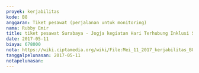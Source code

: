 ```yaml
---
proyek: kerjabilitas
kode: B8
anggaran: Tiket pesawat (perjalanan untuk monitoring)
nama: Rubby Emir
title: tiket pesawat Surabaya - Jogja kegiatan Hari Terhubung Inklusi Surabaya
date: 2017-05-11
biaya: 678000
nota: https://wiki.ciptamedia.org/wiki/File:Mei_11_2017_kerjabilitas_B8_tiket_surabaya_jogja_rubby.JPG
tanggalpelunasan: 2017-05-11
notapelunasan:
---
```

